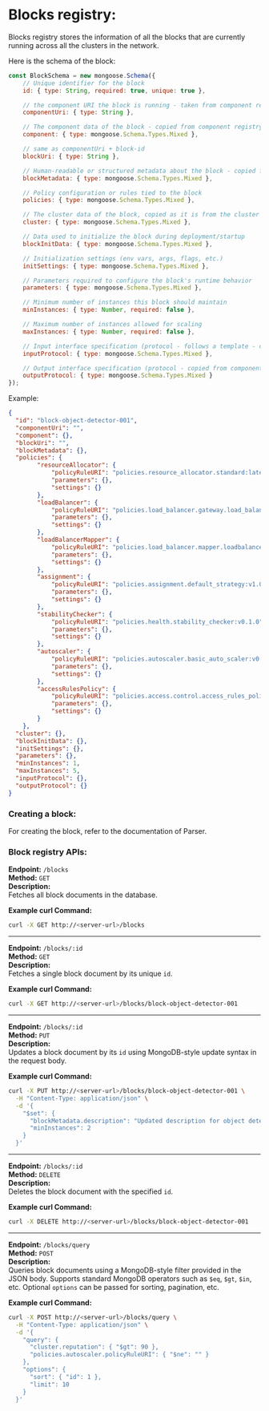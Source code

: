 # Blocks registry:
Blocks registry stores the information of all the blocks that are currently running across all the clusters in the network.

Here is the schema of the block:

```js
const BlockSchema = new mongoose.Schema({
    // Unique identifier for the block
    id: { type: String, required: true, unique: true },

    // the component URI the block is running - taken from component registry
    componentUri: { type: String },

    // The component data of the block - copied from component registry
    component: { type: mongoose.Schema.Types.Mixed },

    // same as componentUri + block-id
    blockUri: { type: String },

    // Human-readable or structured metadata about the block - copied from component
    blockMetadata: { type: mongoose.Schema.Types.Mixed },

    // Policy configuration or rules tied to the block
    policies: { type: mongoose.Schema.Types.Mixed },

    // The cluster data of the block, copied as it is from the cluster registry
    cluster: { type: mongoose.Schema.Types.Mixed },

    // Data used to initialize the block during deployment/startup
    blockInitData: { type: mongoose.Schema.Types.Mixed },

    // Initialization settings (env vars, args, flags, etc.)
    initSettings: { type: mongoose.Schema.Types.Mixed },

    // Parameters required to configure the block's runtime behavior
    parameters: { type: mongoose.Schema.Types.Mixed },

    // Minimum number of instances this block should maintain
    minInstances: { type: Number, required: false },

    // Maximum number of instances allowed for scaling
    maxInstances: { type: Number, required: false },

    // Input interface specification (protocol - follows a template - copied from component)
    inputProtocol: { type: mongoose.Schema.Types.Mixed },

    // Output interface specification (protocol - copied from component)
    outputProtocol: { type: mongoose.Schema.Types.Mixed }
});

```

Example:

```json
{
  "id": "block-object-detector-001",
  "componentUri": "",
  "component": {},
  "blockUri": "",
  "blockMetadata": {},
  "policies": {
        "resourceAllocator": {
            "policyRuleURI": "policies.resource_allocator.standard:latest",
            "parameters": {},
            "settings": {}
        },
        "loadBalancer": {
            "policyRuleURI": "policies.load_balancer.gateway.load_balancer_sep2:v0.0.1-beta",
            "parameters": {},
            "settings": {}
        },
        "loadBalancerMapper": {
            "policyRuleURI": "policies.load_balancer.mapper.loadbalancer_mapper_oct1:v1.2.0",
            "parameters": {},
            "settings": {}
        },
        "assignment": {
            "policyRuleURI": "policies.assignment.default_strategy:v1.0.3",
            "parameters": {},
            "settings": {}
        },
        "stabilityChecker": {
            "policyRuleURI": "policies.health.stability_checker:v0.1.0",
            "parameters": {},
            "settings": {}
        },
        "autoscaler": {
            "policyRuleURI": "policies.autoscaler.basic_auto_scaler:v0.3.5",
            "parameters": {},
            "settings": {}
        },
        "accessRulesPolicy": {
            "policyRuleURI": "policies.access.control.access_rules_policy:v2.0.0",
            "parameters": {},
            "settings": {}
        }
    },
  "cluster": {},
  "blockInitData": {},
  "initSettings": {},
  "parameters": {},
  "minInstances": 1,
  "maxInstances": 5,
  "inputProtocol": {},
  "outputProtocol": {}
}

```

### Creating a block:
For creating the block, refer to the documentation of Parser.

### Block registry APIs:

**Endpoint:** `/blocks`  
**Method:** `GET`  
**Description:**  
Fetches all block documents in the database.

**Example curl Command:**

```bash
curl -X GET http://<server-url>/blocks
```

---

**Endpoint:** `/blocks/:id`  
**Method:** `GET`  
**Description:**  
Fetches a single block document by its unique `id`.

**Example curl Command:**

```bash
curl -X GET http://<server-url>/blocks/block-object-detector-001
```

---

**Endpoint:** `/blocks/:id`  
**Method:** `PUT`  
**Description:**  
Updates a block document by its `id` using MongoDB-style update syntax in the request body.

**Example curl Command:**

```bash
curl -X PUT http://<server-url>/blocks/block-object-detector-001 \
  -H "Content-Type: application/json" \
  -d '{
    "$set": {
      "blockMetadata.description": "Updated description for object detection block",
      "minInstances": 2
    }
  }'
```

---

**Endpoint:** `/blocks/:id`  
**Method:** `DELETE`  
**Description:**  
Deletes the block document with the specified `id`.

**Example curl Command:**

```bash
curl -X DELETE http://<server-url>/blocks/block-object-detector-001
```

---

**Endpoint:** `/blocks/query`  
**Method:** `POST`  
**Description:**  
Queries block documents using a MongoDB-style filter provided in the JSON body. Supports standard MongoDB operators such as `$eq`, `$gt`, `$in`, etc. Optional `options` can be passed for sorting, pagination, etc.

**Example curl Command:**

```bash
curl -X POST http://<server-url>/blocks/query \
  -H "Content-Type: application/json" \
  -d '{
    "query": {
      "cluster.reputation": { "$gt": 90 },
      "policies.autoscaler.policyRuleURI": { "$ne": "" }
    },
    "options": {
      "sort": { "id": 1 },
      "limit": 10
    }
  }'
```